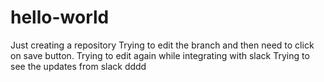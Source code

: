 # hello-world
Just creating a repository
Trying to edit the branch and then need to click on save button.
Trying to edit again while integrating with slack
Trying to see the updates from slack
dddd
